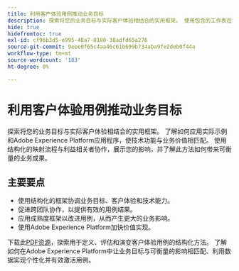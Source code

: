 ```yaml
---
title: 利用客户体验用例推动业务目标
description: 探索将您的业务目标与实际客户体验相结合的实用框架。 使用包含的工作表在Adobe Experience Platform中有效地制定策略、优化和应用用例。
hide: true
hidefromtoc: true
exl-id: cf96b3d5-e995-48a7-8180-38adfd65a276
source-git-commit: 9eee0f65c4aa46c61b699b734aba9fe2deb0f44a
workflow-type: tm+mt
source-wordcount: '183'
ht-degree: 0%

---
```


# 利用客户体验用例推动业务目标

探索将您的业务目标与实际客户体验相结合的实用框架。 了解如何应用实际示例和Adobe Experience Platform应用程序，使技术功能与业务价值相匹配。 使用结构化的映射流程与利益相关者协作，展示您的影响，并了解此方法如何带来可衡量的业务成果。

## 主要要点

- 使用结构化的框架协调业务目标、客户体验和技术能力。
- 促进跨团队协作，以提供有效的用例结果。
- 应用成熟度框架以改进用例，从而产生更大的业务影响。
- 使用Adobe Experience Platform加快价值实现。

下载此[PDF资源](../assets/summit/20250110-summit-session-s651-leave-behind.pdf)，探索用于定义、评估和演变客户体验用例的结构化方法。 了解如何在Adobe Experience Platform中让业务目标与可衡量的影响相匹配、利用数据实现个性化并有效激活用例。

